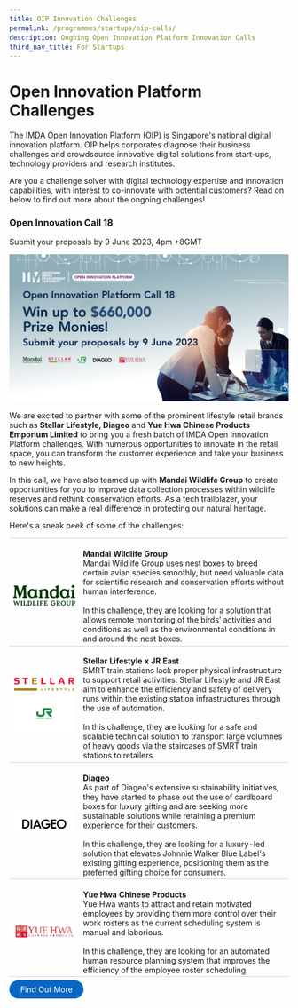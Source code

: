 ```yaml
---
title: OIP Innovation Challenges
permalink: /programmes/startups/oip-calls/
description: Ongoing Open Innovation Platform Innovation Calls
third_nav_title: For Startups
---
```

# Open Innovation Platform Challenges
The IMDA Open Innovation Platform (OIP) is Singapore's national digital innovation platform. OIP helps corporates diagnose their business challenges and crowdsource innovative digital solutions from start-ups, technology providers and research institutes. 

Are you a challenge solver with digital technology expertise and innovation capabilities, with interest to co-innovate with potential customers? Read on below to find out more about the ongoing challenges!

### Open Innovation Call 18 

Submit your proposals by 9 June 2023, 4pm +8GMT

![Open Innovation Platform Challenge - Submit by 9 June 2023](/images/Programmes/OIP%20Challenges/Call%2018/1200x630%20without%20cta.png)

We are excited to partner with some of the prominent lifestyle retail brands such as **Stellar Lifestyle, Diageo** and&nbsp;**Yue Hwa Chinese Products Emporium Limited**&nbsp;to bring you a fresh batch of IMDA Open Innovation Platform challenges. With numerous opportunities to innovate in the retail space, you can transform the customer experience and take your business to new heights.

In this call, we have also teamed up with **Mandai Wildlife Group** to create opportunities for you to improve data collection processes within wildlife reserves and rethink conservation efforts. As a tech trailblazer, your solutions can make a real difference in protecting our natural heritage. 

Here's a sneak peek of some of the challenges: 
<br>
<table>
    <tbody>
			<tr>
      <td style="width:25%; border-top:0.75px solid lightgrey; border-bottom:0.75px solid lightgrey; text-align: center; vertical-align: middle;">	
            <br><img src="/images/Programmes/OIP%20Challenges/Call%2018/mandaiwg_logo.png">
        </td>
        <td style="border-top:0.75px solid lightgrey; border-bottom:0.75px solid lightgrey;">
					<br><b>Mandai Wildlife Group </b>
	        <br> Mandai Wildlife Group uses nest boxes to breed certain avian species smoothly, but need valuable data for scientific research and conservation efforts without human interference. 
					<br><br>In this challenge, they are looking for a solution that allows remote monitoring of the birds’ activities and conditions as well as the environmental conditions in and around the nest boxes.
        </td>
    </tr>
			<tr>
      <td style="width:25%; border-top:0.75px solid lightgrey; border-bottom:0.75px solid lightgrey; text-align: center; vertical-align: middle;">	
            <br><img src="/images/Programmes/OIP%20Challenges/Call%2018/cropped-stellar-logo.png"><img src="/images/Programmes/OIP%20Challenges/Call%2018/jr%20east.png">
        </td>
        <td style="border-top:0.75px solid lightgrey; border-bottom:0.75px solid lightgrey;">
					<br><b>Stellar Lifestyle x JR East </b>
	        <br> SMRT train stations lack proper physical infrastructure to support retail activities. Stellar Lifestyle and JR East aim to enhance the efficiency and safety of delivery runs within the existing station infrastructures through the use of automation.
					<br><br>In this challenge, they are looking for a safe and scalable technical solution to transport large volumnes of heavy goods via the staircases of SMRT train stations to retailers. 
        </td>
    </tr>
				<tr>
      <td style="width:25%; border-top:0.75px solid lightgrey; border-bottom:0.75px solid lightgrey; text-align: center; vertical-align: middle;">	
            <br><img src="/images/Programmes/OIP%20Challenges/Call%2018/1508924_diageo_logo_black-rgb.png">
        </td>
        <td style="border-top:0.75px solid lightgrey; border-bottom:0.75px solid lightgrey;">
					<br><b>Diageo </b>
	        <br> As part of Diageo's extensive sustainability initiatives, they have started to phase out the use of cardboard boxes for luxury gifting and are seeking more sustainable solutions while retaining a premium experience for their customers. 
					<br><br> In this challenge, they are looking for a luxury-led solution that elevates Johnnie Walker Blue Label's existing gifting experience, positioning them as the preferred gifting choice for consumers. 
        </td>
    </tr>
					<tr>
      <td style="width:25%; border-top:0.75px solid lightgrey; border-bottom:0.75px solid lightgrey; text-align: center; vertical-align: middle;">	
            <br><img src="/images/Programmes/OIP%20Challenges/Call%2018/yue%20hwa%20logo_horizontal_400x100.png">
        </td>
        <td style="border-top:0.75px solid lightgrey; border-bottom:0.75px solid lightgrey;">
					<br><b>Yue Hwa Chinese Products</b>
	        <br> Yue Hwa wants to attract and retain motivated employees by providing them more control over their work rosters as the current scheduling system is manual and laborious. 
					<br><br> In this challenge, they are looking for an automated human resource planning system that improves the efficiency of the employee roster scheduling. 
        </td>
    </tr>
</tbody></table>

<a href="https://www.openinnovation.sg/challenges?utm_medium=website&amp;utm_source=pixelwebsite&amp;utm_campaign=call18" target="_blank" style="background-color: #0A66C2; color: white; text-decoration: none; border-radius: 100px; padding-left: 20px; padding-right: 20px; padding-top:8px; padding-bottom:8px">Find Out More</a>